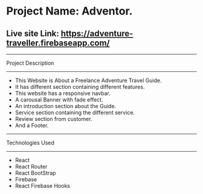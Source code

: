 # Project Name: Adventor. 

## Live site Link: https://adventure-traveller.firebaseapp.com/

***
Project Description
***

* This Website is About a Freelance Adventure Travel Guide.
* It has different section containing different features.
* This website has a responsive navbar.
* A carousal Banner with fade effect.
* An introduction section about the Guide.
* Service section containing the different service.
* Review section from customer.
* And a Footer. 

***
Technologies Used
***
* React
* React Router
* React BootStrap
* Firebase 
* React Firebase Hooks